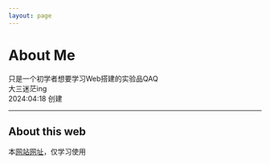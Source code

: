 ```yaml
---
layout: page
---
```


# About Me

只是一个初学者想要学习Web搭建的实验品QAQ<br>
大三迷茫ing<br>
2024:04:18 创建

---

## About this web

本[网站网址]("http://yqc74.github.io/")，仅学习使用

